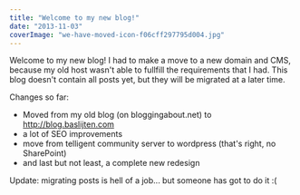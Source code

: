 ```yaml
---
title: "Welcome to my new blog!"
date: "2013-11-03"
coverImage: "we-have-moved-icon-f06cff297795d004.jpg"
---
```


Welcome to my new blog! I had to make a move to a new domain and CMS, because my old host wasn't able to fullfill the requirements that I had. This blog doesn't contain all posts yet, but they will be migrated at a later time.

Changes so far:

- Moved from my old blog (on bloggingabout.net) to http://blog.baslijten.com
- a lot of SEO improvements
- move from telligent community server to wordpress (that's right, no SharePoint)
- and last but not least, a complete new redesign

Update: migrating posts is hell of a job... but someone has got to do it :(
